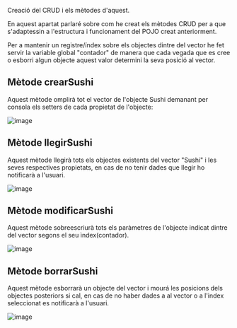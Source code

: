  Creació del CRUD i els mètodes d'aquest.

En aquest apartat parlaré sobre com he creat els mètodes CRUD per a que s'adaptessin a l'estructura i funcionament del POJO creat anteriorment.

Per a mantenir un registre/índex sobre els objectes dintre del vector he fet servir la variable global "contador" de manera que cada vegada que es cree o esborri algun objecte aquest valor determini la seva posició al vector.

## Mètode crearSushi

Aquest mètode omplirà tot el vector de l'objecte Sushi demanant per consola els setters de cada propietat de l'objecte:

![image](https://user-images.githubusercontent.com/96839905/221445880-2c76d3eb-3ba4-45ed-81bf-b38cbca718df.png)

## Mètode llegirSushi

Aquest mètode llegirà tots els objectes existents del vector "Sushi" i les seves respectives propietats, en cas de no tenir dades que llegir ho notificarà a l'usuari.

![image](https://user-images.githubusercontent.com/96839905/221445440-3b8e6a24-7be8-4e04-9906-5df61ba261f7.png)

## Mètode modificarSushi

Aquest mètode sobreescriurà tots els paràmetres de l'objecte indicat dintre del vector segons el seu ìndex(contador).

![image](https://user-images.githubusercontent.com/96839905/221445669-31db83c6-8a35-4780-a268-0a5fe0a55ea8.png)

## Mètode borrarSushi

Aquest mètode esborrarà un objecte del vector i mourá les posicions dels objectes posteriors si cal, en cas de no haber dades a al vector o a l'index seleccionat es notificarà a l'usuari.

![image](https://user-images.githubusercontent.com/96839905/221445727-86eb814f-ecb3-4b4a-8766-eb26c0738567.png)
